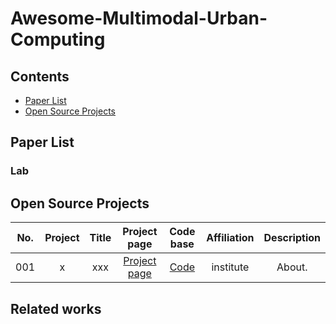# Awesome-Multimodal-Urban-Computing

## Contents

- [Paper List](#paper-list) 
- [Open Source Projects](#open-source-projects)

## Paper List
### Lab

## Open Source Projects
| No. | Project | Title | Project page | Code base | Affiliation | Description |
|:----:|:----:|:----:|:----:|:----:|:----:|:----:|
| 001 | x | xxx | [Project page](https://scholar.google.com/)  | [Code](https://github.com/) | institute | About. |

## Related works
